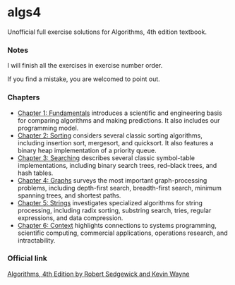 # algs4
Unofficial full exercise solutions for Algorithms, 4th edition textbook.

### Notes
I will finish all the exercises in exercise number order.

If you find a mistake, you are welcomed to point out.

### Chapters
* [Chapter 1: Fundamentals](Chapter%201) introduces a scientific and engineering basis for comparing algorithms and making predictions. It also includes our programming model.
* [Chapter 2: Sorting](Chapter%202) considers several classic sorting algorithms, including insertion sort, mergesort, and quicksort. It also features a binary heap implementation of a priority queue.
* [Chapter 3: Searching](Chapter%203) describes several classic symbol-table implementations, including binary search trees, red–black trees, and hash tables.
* [Chapter 4: Graphs](Chapter%204) surveys the most important graph-processing problems, including depth-first search, breadth-first search, minimum spanning trees, and shortest paths.
* [Chapter 5: Strings](Chapter%205) investigates specialized algorithms for string processing, including radix sorting, substring search, tries, regular expressions, and data compression.
* [Chapter 6: Context](Chapter%206.md) highlights connections to systems programming, scientific computing, commercial applications, operations research, and intractability.

### Official link
[Algorithms, 4th Edition by Robert Sedgewick and Kevin Wayne](http://algs4.cs.princeton.edu/home/)
